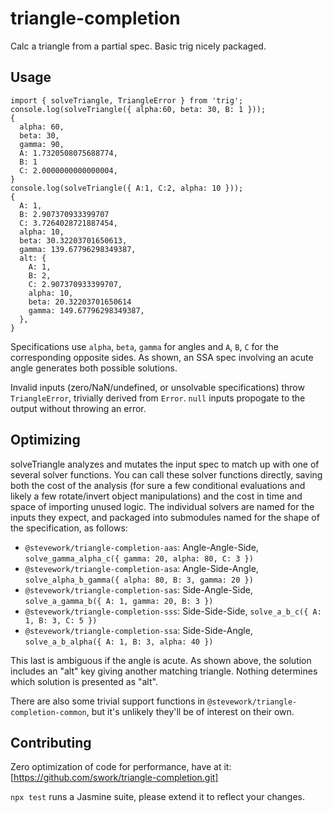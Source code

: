 # triangle-completion
Calc a triangle from a partial spec. Basic trig nicely packaged.

## Usage
```
import { solveTriangle, TriangleError } from 'trig';
console.log(solveTriangle({ alpha:60, beta: 30, B: 1 }));
{
  alpha: 60,
  beta: 30,
  gamma: 90,
  A: 1.7320508075688774,
  B: 1
  C: 2.0000000000000004,
}
console.log(solveTriangle({ A:1, C:2, alpha: 10 }));
{
  A: 1,
  B: 2.907370933399707
  C: 3.7264028721887454,
  alpha: 10,
  beta: 30.32203701650613,
  gamma: 139.67796298349387,
  alt: {
    A: 1,
    B: 2,
    C: 2.907370933399707,
    alpha: 10,
    beta: 20.32203701650614
    gamma: 149.67796298349387,
  },
}
```

Specifications use `alpha`, `beta`, `gamma` for angles and `A`, `B`, `C` for the
corresponding opposite sides. As shown, an SSA spec involving an acute angle
generates both possible solutions.

Invalid inputs (zero/NaN/undefined, or unsolvable specifications) throw
`TriangleError`, trivially derived from `Error`. `null` inputs propogate to the output without throwing an
error.

## Optimizing

solveTriangle analyzes and mutates the input spec to match up with one of
several solver functions. You can call these solver functions directly, saving
both the cost of the analysis (for sure a few conditional evaluations and likely
a few rotate/invert object manipulations) and the cost in time and space of
importing unused logic. The individual solvers are named for the inputs they
expect, and packaged into submodules named for the shape of the specification,
as follows:

- `@stevework/triangle-completion-aas`: Angle-Angle-Side, `solve_gamma_alpha_c({ gamma: 20, alpha: 80, C: 3 })`
- `@stevework/triangle-completion-asa`: Angle-Side-Angle, `solve_alpha_b_gamma({ alpha: 80, B: 3, gamma: 20 })`
- `@stevework/triangle-completion-sas`: Side-Angle-Side, `solve_a_gamma_b({ A: 1, gamma: 20, B: 3 })`
- `@stevework/triangle-completion-sss`: Side-Side-Side, `solve_a_b_c({ A: 1, B: 3, C: 5 })`
- `@stevework/triangle-completion-ssa`: Side-Side-Angle, `solve_a_b_alpha({ A: 1, B: 3, alpha: 40 })`

This last is ambiguous if the angle is acute. As shown above, the solution
includes an "alt" key giving another matching triangle. Nothing determines which
solution is presented as "alt".

There are also some trivial support functions in
`@stevework/triangle-completion-common`, but it's unlikely they'll be of
interest on their own.

## Contributing
Zero optimization of code for performance, have at it:
[https://github.com/swork/triangle-completion.git]

`npx test` runs a Jasmine suite, please extend it to reflect your changes.
